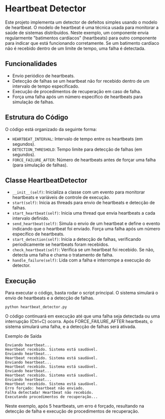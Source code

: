 # Heartbeat Detector
Este projeto implementa um detector de defeitos simples usando o modelo de heartbeat. O modelo de heartbeat é uma técnica usada para monitorar a saúde de sistemas distribuídos. Neste exemplo, um componente envia regularmente "batimentos cardíacos" (heartbeats) para outro componente para indicar que está funcionando corretamente. Se um batimento cardíaco não é recebido dentro de um limite de tempo, uma falha é detectada.

## Funcionalidades
- Envio periódico de heartbeats.
- Detecção de falhas se um heartbeat não for recebido dentro de um intervalo de tempo especificado.
- Execução de procedimentos de recuperação em caso de falha.
- Força uma falha após um número específico de heartbeats para simulação de falhas.
## Estrutura do Código
O código está organizado da seguinte forma:

- `HEARTBEAT_INTERVAL`: Intervalo de tempo entre os heartbeats (em segundos).
- `DETECTION_THRESHOLD`: Tempo limite para detecção de falhas (em segundos).
- `FORCE_FAILURE_AFTER`: Número de heartbeats antes de forçar uma falha (para simulação de falhas).
## Classe HeartbeatDetector
- ``__init__(self)``: Inicializa a classe com um evento para monitorar heartbeats e variáveis de controle de execução.
- ``start(self)``: Inicia as threads para envio de heartbeats e detecção de falhas.
- ``start_heartbeat(self)``: Inicia uma thread que envia heartbeats a cada intervalo definido.
- ``send_heartbeat(self)``: Simula o envio de um heartbeat e define o evento indicando que o heartbeat foi enviado. Força uma falha após um número específico de heartbeats.
- ``start_detection(self)``: Inicia a detecção de falhas, verificando periodicamente se heartbeats foram recebidos.
- ``check_heartbeat(self)``: Verifica se um heartbeat foi recebido. Se não, detecta uma falha e chama o tratamento de falha.
- ``handle_failure(self)``: Lida com a falha e interrompe a execução do detector.
## Execução
Para executar o código, basta rodar o script principal. O sistema simulará o envio de heartbeats e a detecção de falhas.

```
python heartbeat_detector.py
```

O código continuará em execução até que uma falha seja detectada ou uma interrupção (Ctrl+C) ocorra. Após FORCE_FAILURE_AFTER heartbeats, o sistema simulará uma falha, e a detecção de falhas será ativada.

Exemplo de Saída
```
Enviando heartbeat...
Heartbeat recebido. Sistema está saudável.
Enviando heartbeat...
Heartbeat recebido. Sistema está saudável.
Enviando heartbeat...
Heartbeat recebido. Sistema está saudável.
Enviando heartbeat...
Heartbeat recebido. Sistema está saudável.
Enviando heartbeat...
Heartbeat recebido. Sistema está saudável.
Erro forçado: heartbeat não enviado.
Falha detectada! Heartbeat não recebido.
Executando procedimentos de recuperação...

```

Neste exemplo, após 5 heartbeats, um erro é forçado, resultando na detecção de falha e execução de procedimentos de recuperação.